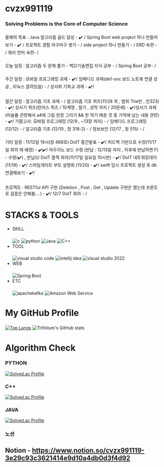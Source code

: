 # cvzx991119
### Solving Problems is the Core of Computer Science

###
올해의 목표 : Java 알고리즘 골드 달성 - ✔️ / Spring Boot web project 하나 만들어보기 - ✔️ / 프로젝트 경험 마구마구 쌓기 - / side project 하나 만들기 - / ERD 숙련 - / 쿼리 언어 숙련- /
           
###
오늘 일정 :   알고리즘 두 문제 풀기 - 백2/기술면접 지식 공부 - / Spring Boot 공부- /

###
주간 일정 :  모바일 프로그래밍 과제 - ✔️/ 임베디드 과제(de1-soc 보드 노트북 연결 성공 , 리눅스 깔려있음) - / 성서와 기독교 과제 - ✔️/
           
###
월간 일정 :   알고리즘 기초 과제 - / 알고리즘 기초 퀴즈(11/28 목 , 범위 Trie만 , 컨323) - ✔️/ 성서기 퀴즈(런어스 퀴즈 / 10계명 , 절기 , 성막 까지 / 20문제) - ✔️/성서기 과제 (미술품 관련해서 a4에 그림 한장 그리기 && 한 학기 배운 것 중 기억에 남는 내용 관련) - ✔️/ 
기말고사:
모바일 프로그래밍 (12/9 , ~13장 까지) - / 임베디드 프로그래밍 (12/12) - / 알고리즘 기초 (12/10 , 창 318-2) - /  정보보안 (12/17 , 창 515) - /

###
기타 일정 :    11/12일 19시(창 468호) DoIT 중간발표 - ✔️/ 피드백 기반으로 수정(11/17일 회의 때 예정) - ✔️✔️/ 아두이노 보드 수령 (반납 : 12/13일 까지 , 이후에 반납하면 F) - 수령(✔️) , 반납()/ DoIT 플젝 회의(11/17일 일요일 10시반) - ✔️/ DoIT 네트워킹데이(11/19) - ✔️/ 스마일게이트 부트 설명회 (11/20) - ✔️/ swift 임시 프로젝트 생성 후 db 연결해보기 - ✔️/

###
프로젝트 :     RESTful API 구현 (Deletion , Post , Get , Update 구현은 했는데 프론트로 검증은 안해봄....) - ✔️/ 12/7 DoIT 회의 - /


# STACKS & TOOLS
- SKILL
  ###
  ![c](https://img.shields.io/badge/C-A8B9CC.svg?&style=for-the-badge&logo=c&logoColor=white)
  ![python](https://img.shields.io/badge/python-3776AB.svg?&style=for-the-badge&logo=python&logoColor=white)
  ![Java](https://img.shields.io/badge/Java-007396.svg?&style=for-the-badge&logo=openjdk&logoColor=white)
  ![C++](https://img.shields.io/badge/C++-00599C.svg?&style=for-the-badge&logo=cplusplus&logoColor=white)
- TOOL
  ###
  ![visual studio code](https://img.shields.io/badge/visual%20studio%20code-007ACC.svg?&style=for-the-badge&logo=visualstudiocode&logoColor=white)
  ![intellij idea](https://img.shields.io/badge/intellij%20idea-000000.svg?&style=for-the-badge&logo=intellijidea&logoColor=white)
  ![visual studio 2022](https://img.shields.io/badge/visual%20studio-7F52FF.svg?&style=for-the-badge&logo=visualstudio&logoColor=white)
- WEB
  ###
  ![Spring Boot](https://img.shields.io/badge/Spring%20Boot-6DB33F.svg?&style=for-the-badge&logo=springboot&logoColor=white)
- ETC
  ###
  ![apachekafka](https://img.shields.io/badge/apache%20kafka-231F20.svg?&style=for-the-badge&logo=apachekafka&logoColor=white)
  ![Amazon Web Service](https://img.shields.io/badge/Amazon%20Web%20Services-232F3E.svg?&style=for-the-badge&logo=amazonwebservices&logoColor=white)

  

# My GitHub Profile
  ###
  [![Top Langs](https://github-readme-stats.vercel.app/api/top-langs/?username=kimmj-stale)](https://github.com/kimmj-stale/github-readme-stats)
  ![Trifolium's GitHub stats](https://github-readme-stats.vercel.app/api?username=kimmj-stale&show_icons=true&theme=dark)
  

# Algorithm Check
### PYTHON
[![Solved.ac Profile](http://mazassumnida.wtf/api/v2/generate_badge?boj=cvzx991119)](https://solved.ac/cvzx991119/)
### C++
[![Solved.ac Profile](http://mazassumnida.wtf/api/v2/generate_badge?boj=trifolium991119)](https://solved.ac/trifolium991119/)
### JAVA
[![Solved.ac Profile](http://mazassumnida.wtf/api/v2/generate_badge?boj=verox0304)](https://solved.ac/verox0304/)

### 노션
## Notion - https://www.notion.so/cvzx991119-3e29c93c3621414e9d10a4db0d3f4d92
